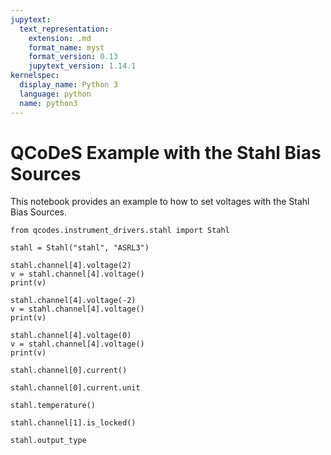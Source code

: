 ```yaml
---
jupytext:
  text_representation:
    extension: .md
    format_name: myst
    format_version: 0.13
    jupytext_version: 1.14.1
kernelspec:
  display_name: Python 3
  language: python
  name: python3
---
```


# QCoDeS Example with the Stahl Bias Sources

This notebook provides an example to how to set voltages with the Stahl Bias Sources.

```{code-cell} ipython3
from qcodes.instrument_drivers.stahl import Stahl
```

```{code-cell} ipython3
stahl = Stahl("stahl", "ASRL3")
```

```{code-cell} ipython3
stahl.channel[4].voltage(2)
v = stahl.channel[4].voltage()
print(v)
```

```{code-cell} ipython3
stahl.channel[4].voltage(-2)
v = stahl.channel[4].voltage()
print(v)
```

```{code-cell} ipython3
stahl.channel[4].voltage(0)
v = stahl.channel[4].voltage()
print(v)
```

```{code-cell} ipython3
stahl.channel[0].current()
```

```{code-cell} ipython3
stahl.channel[0].current.unit
```

```{code-cell} ipython3
stahl.temperature()
```

```{code-cell} ipython3
stahl.channel[1].is_locked()
```

```{code-cell} ipython3
stahl.output_type
```

